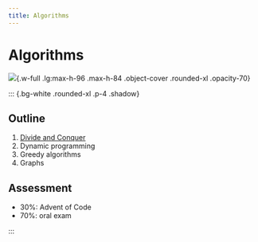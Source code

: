```yaml
---
title: Algorithms
---
```


# Algorithms

![](/images/SA4T.webp){.w-full .lg:max-h-96 .max-h-84 .object-cover .rounded-xl .opacity-70}

::: {.bg-white .rounded-xl .p-4 .shadow}

## Outline

1. [Divide and Conquer](/SA4T/slides/01-divide-and-conquer)
2. Dynamic programming
3. Greedy algorithms
4. Graphs

## Assessment

- 30%: Advent of Code
- 70%: oral exam

:::